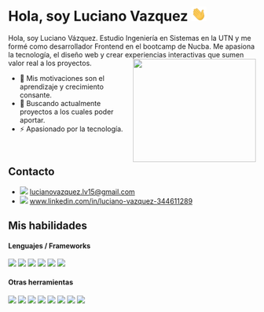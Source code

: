 <h1>Hola, soy Luciano Vazquez <img  src="https://raw.githubusercontent.com/ABSphreak/ABSphreak/master/gifs/Hi.gif" width="30px"></h1>
Hola, soy Luciano Vázquez. Estudio Ingeniería en Sistemas en la UTN y me formé como desarrollador Frontend en el bootcamp de Nucba. Me apasiona la tecnología, el diseño web y crear experiencias interactivas que sumen valor real a los proyectos.

<img align='right' src="http://cdn.lowgif.com/small/9cb12f51dffbaaa6-character-typing-by-vincent-mokuenko-dribbble.gif" width="250" height="210">

- 🌱 Mis motivaciones son el aprendizaje y crecimiento consante.
- 💬 Buscando actualmente proyectos a los cuales poder aportar.
- ⚡ Apasionado por la tecnología.
<br>

## Contacto
- <img src="https://img.shields.io/badge/Gmail-D14836?style=for-the-badge&logo=gmail&logoColor=white"> lucianovazquez.lv15@gmail.com
- <img src="https://img.shields.io/badge/linkedin-%230077B5.svg?style=for-the-badge&logo=linkedin&logoColor=white"> www.linkedin.com/in/luciano-vazquez-344611289


## Mis habilidades

<h4> Lenguajes / Frameworks</h4>
<span> 
  <img src="https://img.shields.io/badge/HTML5-E34F26?style=for-the-badge&logo=html5&logoColor=white">
  <img src="https://img.shields.io/badge/CSS3-1572B6?style=for-the-badge&logo=css3&logoColor=white">
  <img src="https://img.shields.io/badge/JavaScript-F7DF1E?style=for-the-badge&logo=javascript&logoColor=black">
  <img src="https://img.shields.io/badge/Java-ED8B00?style=for-the-badge&logo=java&logoColor=white">
  <img src="https://img.shields.io/badge/python-3670A0?style=for-the-badge&logo=python&logoColor=ffdd54">
   <img src="https://img.shields.io/badge/react-%2320232a.svg?style=for-the-badge&logo=react&logoColor=%2361DAFB)">
</span>

<h4> Otras herramientas </h4>
<span>
  <img src="https://img.shields.io/badge/pycharm-143?style=for-the-badge&logo=pycharm&logoColor=black&color=black&labelColor=green">
  <img src="https://img.shields.io/badge/Visual_Studio_Code-0078D4?style=for-the-badge&logo=visual%20studio%20code&logoColor=white">
  <img src="https://img.shields.io/badge/Replit-DD1200?style=for-the-badge&logo=Replit&logoColor=white">
  <img src ="https://img.shields.io/badge/Postman-FF6C37?style=for-the-badge&logo=postman&logoColor=white">
  <img src="https://img.shields.io/badge/Microsoft_Office-D83B01?style=for-the-badge&logo=microsoft-office&logoColor=white">
  <img src ="https://img.shields.io/badge/Debian-D70A53?style=for-the-badge&logo=debian&logoColor=white">
  <img src= "https://img.shields.io/badge/Linux-FCC624?style=for-the-badge&logo=linux&logoColor=black">
  <img src="https://img.shields.io/badge/Windows-0078D6?style=for-the-badge&logo=windows&logoColor=white">

</span>


  
